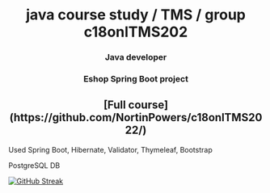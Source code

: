 <h1 align="center">java course study / TMS / group c18onlTMS202</h1>
<h3 align="center">Java developer</h3>
<h3 align="center">Eshop Spring Boot project</h3>

<h2 align="center">[Full course](https://github.com/NortinPowers/c18onlTMS2022/) </h2>

<p>Used Spring Boot, Hibernate, Validator, Thymeleaf, Bootstrap</p>
<p>PostgreSQL DB</p>

[![GitHub Streak](https://streak-stats.demolab.com?user=NortinPowers&theme=dark&hide_border=true&border_radius=15)](https://git.io/streak-stats)

